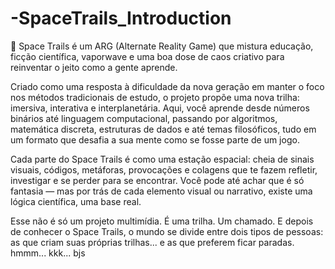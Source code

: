 # -SpaceTrails_Introduction
🚀 Space Trails é um ARG (Alternate Reality Game) que mistura educação, ficção científica, vaporwave e uma boa dose de caos criativo para reinventar o jeito como a gente aprende.

Criado como uma resposta à dificuldade da nova geração em manter o foco nos métodos tradicionais de estudo, o projeto propõe uma nova trilha: imersiva, interativa e interplanetária. Aqui, você aprende desde números binários até linguagem computacional, passando por algoritmos, matemática discreta, estruturas de dados e até temas filosóficos, tudo em um formato que desafia a sua mente como se fosse parte de um jogo.

Cada parte do Space Trails é como uma estação espacial: cheia de sinais visuais, códigos, metáforas, provocações e colagens que te fazem refletir, investigar e se perder para se encontrar. Você pode até achar que é só fantasia — mas por trás de cada elemento visual ou narrativo, existe uma lógica científica, uma base real.

Esse não é só um projeto multimídia. É uma trilha. Um chamado.
E depois de conhecer o Space Trails, o mundo se divide entre dois tipos de pessoas:
as que criam suas próprias trilhas... e as que preferem ficar paradas.
hmmm... kkk... bjs
